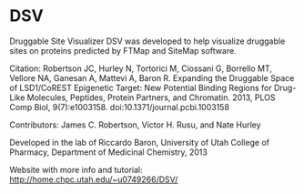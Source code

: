 # DSV
Druggable Site Visualizer
DSV was developed to help visualize druggable sites on proteins predicted by FTMap and SiteMap software.

Citation: Robertson JC, Hurley N, Tortorici M, Ciossani G, Borrello MT, Vellore NA, Ganesan A, Mattevi A, Baron R. Expanding the Druggable Space of LSD1/CoREST Epigenetic Target: New Potential Binding Regions for Drug-Like Molecules, Peptides, Protein Partners, and Chromatin. 2013, PLOS Comp Biol, 9(7):e1003158. doi:10.1371/journal.pcbi.1003158

Contributors: James C. Robertson, Victor H. Rusu, and Nate Hurley

Developed in the lab of Riccardo Baron, University of Utah College of Pharmacy, Department of Medicinal Chemistry, 2013

Website with more info and tutorial: http://home.chpc.utah.edu/~u0749266/DSV/

